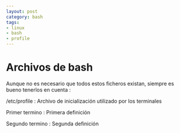 ```yaml
---
layout: post
category: bash
tags: 
- linux
- bash
- profile
---
```


# Archivos de bash
Aunque no es necesario que todos estos ficheros existan, siempre es bueno tenerlos en cuenta : 

/etc/profile 
 : Archivo de inicialización utilizado por los terminales

Primer termino
 : Primera definición

Segundo termino
 : Segunda definición
